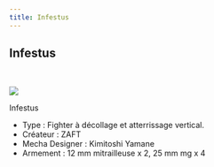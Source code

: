 ```yaml
---
title: Infestus
---
```


Infestus
--------

 


![](/images/stories/saga/gundamseed/images/vaisseaux/infestus.jpg)


Infestus  
  
- Type : Fighter à décollage et atterrissage vertical.   
- Créateur : ZAFT   
- Mecha Designer : Kimitoshi Yamane   
- Armement : 12 mm mitrailleuse x 2, 25 mm mg x 4

